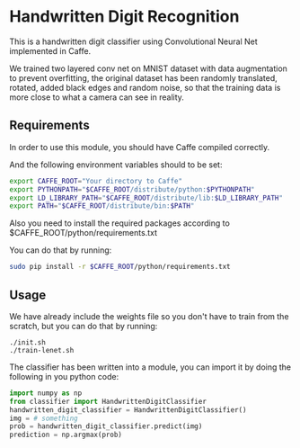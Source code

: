 # Handwritten Digit Recognition

This is a handwritten digit classifier using Convolutional Neural Net
implemented in Caffe.

We trained two layered conv net on MNIST dataset with data
augmentation to prevent overfitting, the original dataset has been randomly
translated, rotated, added black edges and random noise, so that the training
data is more close to what a camera can see in reality.

## Requirements

In order to use this module, you should have Caffe compiled correctly.

And the following environment variables should to be set:
```Bash
export CAFFE_ROOT="Your directory to Caffe"
export PYTHONPATH="$CAFFE_ROOT/distribute/python:$PYTHONPATH"
export LD_LIBRARY_PATH="$CAFFE_ROOT/distribute/lib:$LD_LIBRARY_PATH"
export PATH="$CAFFE_ROOT/distribute/bin:$PATH"
```

Also you need to install the required packages according to
$CAFFE_ROOT/python/requirements.txt

You can do that by running:
```Bash
sudo pip install -r $CAFFE_ROOT/python/requirements.txt
```


## Usage

We have already include the weights file so you don't have to train from the
scratch, but you can do that by running:
```
./init.sh
./train-lenet.sh
```

The classifier has been written into a module, you can import it by doing the
following in you python code:
```Python
import numpy as np
from classifier import HandwrittenDigitClassifier
handwritten_digit_classifier = HandwrittenDigitClassifier()
img = # something
prob = handwritten_digit_classifier.predict(img)
prediction = np.argmax(prob)
```
